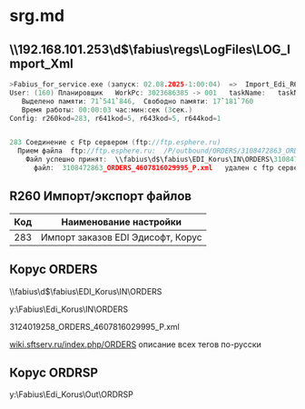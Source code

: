 # srg.md

## \\\192.168.101.253\d$\fabius\regs\LogFiles\LOG_Import_Xml

```c
>Fabius_for_service.exe (запуск: 02.08.2025-1:00:04)  =>  Import_Edi_R641() (запуск: 02.08.2025-6:35:04)
User: (160) Планировщик   WorkPc: 3023686385 -> 001   taskName:   taskNum: 0
   Выделено памяти: 71`541`846,  Свободно памяти: 17`181`760
   Время работы: 00:00:03 час:мин:сек (3сек.)
Config: r260kod=283, r641kod=5, r643kod=5, r644kod=1


283 Соединение c Ftp сервером (ftp://ftp.esphere.ru)
  Прием файла  ftp://ftp.esphere.ru:  /P/outbound/ORDERS/3108472863_ORDERS_4607816029995_P.xml --> \\fabius\d$\fabius\EDI_Korus\IN\ORDERS\3108472863_ORDERS_4607816029995_P.xml
    Файл успешно принят:  \\fabius\d$\fabius\EDI_Korus\IN\ORDERS\3108472863_ORDERS_4607816029995_P.xml   в наличии на локальном сервере
      файл:  3108472863_ORDERS_4607816029995_P.xml   удален c ftp сервера ftp://ftp.esphere.ru
```

## R260 Импорт/экспорт файлов

| Код | Наименование настройки |
| --- | ---------------------- |
| 283 | Импорт заказов EDI Эдисофт, Корус |


## Корус ORDERS

\\\fabius\d$\fabius\EDI_Korus\IN\ORDERS

y:\Fabius\Edi_Korus\IN\ORDERS

3124019258_ORDERS_4607816029995_P.xml

[wiki.sftserv.ru/index.php/ORDERS](https://wiki.sftserv.ru/index.php/ORDERS) описание всех тегов по-русски

## Корус ORDRSP

y:\Fabius\Edi_Korus\Out\ORDRSP

